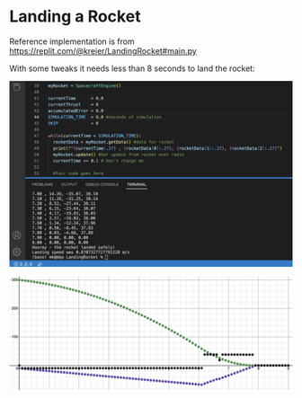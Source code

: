 # Landing a Rocket

Reference implementation is from https://replit.com/@kreier/LandingRocket#main.py

With some tweaks it needs less than 8 seconds to land the rocket:

![terminal output](code.png)

![Desmos visual](desmos.png)
